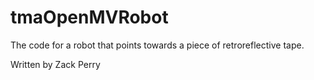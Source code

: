 # tmaOpenMVRobot
The code for a robot that points towards a piece of retroreflective tape. 

Written by Zack Perry
